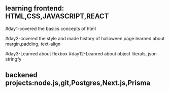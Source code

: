 ## learning frontend: HTML,CSS,JAVASCRIPT,REACT
#day1-covered the basics concepts of html

#day2-covered the style and made history of halloween page.learned about margin,padding, text-align

#day3-Leanred about flexbox
#day12-Leanred about object literals, json stringfy
## backened projects:node.js,git,Postgres,Next.js,Prisma
